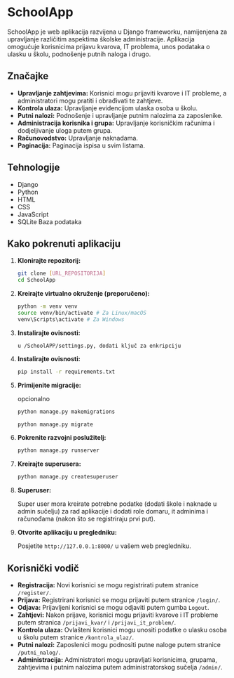 # SchoolApp

SchoolApp je web aplikacija razvijena u Django frameworku, namijenjena za upravljanje različitim aspektima školske administracije. Aplikacija omogućuje korisnicima prijavu kvarova, IT problema, unos podataka o ulasku u školu, podnošenje putnih naloga i drugo.


## Značajke

* **Upravljanje zahtjevima:** Korisnici mogu prijaviti kvarove i IT probleme, a administratori mogu pratiti i obrađivati te zahtjeve.
* **Kontrola ulaza:** Upravljanje evidencijom ulaska osoba u školu.
* **Putni nalozi:** Podnošenje i upravljanje putnim nalozima za zaposlenike.
* **Administracija korisnika i grupa:** Upravljanje korisničkim računima i dodjeljivanje uloga putem grupa.
* **Računovodstvo:** Upravljanje naknadama.
* **Paginacija:** Paginacija ispisa u svim listama.

## Tehnologije

* Django
* Python
* HTML
* CSS
* JavaScript
* SQLite Baza podataka

## Kako pokrenuti aplikaciju

1.  **Klonirajte repozitorij:**

    ```bash
    git clone [URL_REPOSITORIJA]
    cd SchoolApp
    ```

2.  **Kreirajte virtualno okruženje (preporučeno):**

    ```bash
    python -m venv venv
    source venv/bin/activate # Za Linux/macOS
    venv\Scripts\activate # Za Windows
    ```

3.  **Instalirajte ovisnosti:**

    ```
    u /SchoolAPP/settings.py, dodati ključ za enkripciju
    ```

4.  **Instalirajte ovisnosti:**

    ```bash
    pip install -r requirements.txt
    ```

5.  **Primijenite migracije:**

    opcionalno
     ```bash
    python manage.py makemigrations
    ```

    ```bash
    python manage.py migrate
    ```

6.  **Pokrenite razvojni poslužitelj:**

    ```bash
    python manage.py runserver
    ```

7.  **Kreirajte superusera:**

    ```bash
    python manage.py createsuperuser
    ```

8.  **Superuser:**

    Super user mora kreirate potrebne podatke (dodati škole i naknade u admin sučelju) za rad aplikacije i dodati role domaru, it adminima i računođama (nakon što se registriraju prvi put).

9.  **Otvorite aplikaciju u pregledniku:**

    Posjetite `http://127.0.0.1:8000/` u vašem web pregledniku.



## Korisnički vodič

* **Registracija:** Novi korisnici se mogu registrirati putem stranice `/register/`.
* **Prijava:** Registrirani korisnici se mogu prijaviti putem stranice `/login/`.
* **Odjava:** Prijavljeni korisnici se mogu odjaviti putem gumba `Logout`.
* **Zahtjevi:** Nakon prijave, korisnici mogu prijaviti kvarove i IT probleme putem stranica `/prijavi_kvar/` i `/prijavi_it_problem/`.
* **Kontrola ulaza:** Ovlašteni korisnici mogu unositi podatke o ulasku osoba u školu putem stranice `/kontrola_ulaz/`.
* **Putni nalozi:** Zaposlenici mogu podnositi putne naloge putem stranice `/putni_nalog/`.
* **Administracija:** Administratori mogu upravljati korisnicima, grupama, zahtjevima i putnim nalozima putem administratorskog sučelja `/admin/`.
